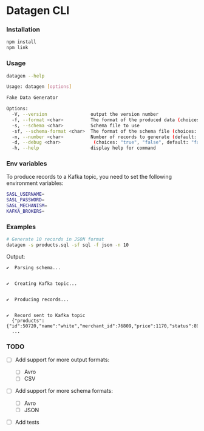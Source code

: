 # Datagen CLI

### Installation

```bash
npm install
npm link
```

### Usage

```bash
datagen --help

Usage: datagen [options]

Fake Data Generator

Options:
  -V, --version                output the version number
  -f, --format <char>          The format of the produced data (choices: "json", "avro", "csv", default: "json")
  -s, --schema <char>          Schema file to use
  -sf, --schema-format <char>  The format of the schema file (choices: "json", "avro", "sql", default: "sql")
  -n, --number <char>          Number of records to generate (default: "10")
  -d, --debug <char>            (choices: "true", "false", default: "false")
  -h, --help                   display help for command
```

### Env variables

To produce records to a Kafka topic, you need to set the following environment variables:

```bash
SASL_USERNAME=
SASL_PASSWORD=
SASL_MECHANISM=
KAFKA_BROKERS=
```

### Examples

```bash
# Generate 10 records in JSON format
datagen -s products.sql -sf sql -f json -n 10
```

Output:

```
✔  Parsing schema...  


✔  Creating Kafka topic...  


✔  Producing records...  


✔  Record sent to Kafka topic  
  {"products":{"id":50720,"name":"white","merchant_id":76809,"price":1170,"status":89517,"created_at":"upset"}}
  ...
```

### TODO

- [ ] Add support for more output formats:
    - [ ] Avro
    - [ ] CSV
- [ ] Add support for more schema formats:
    - [ ] Avro
    - [ ] JSON
- [ ] Add tests

